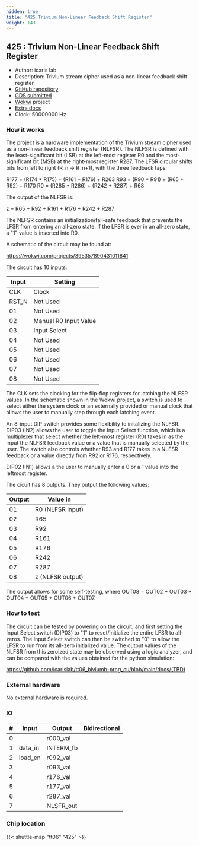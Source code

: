 ```yaml
---
hidden: true
title: "425 Trivium Non-Linear Feedback Shift Register"
weight: 143
---
```


## 425 : Trivium Non-Linear Feedback Shift Register

* Author: icaris lab
* Description: Trivium stream cipher used as a non-linear feedback shift register.
* [GitHub repository](https://github.com/icarislab/tt06_trivium-prng_cu)
* [GDS submitted](https://github.com/icarislab/tt06_trivium-prng_cu/actions/runs/8713810906)
* [Wokwi](https://wokwi.com/projects/395357890431011841) project
* [Extra docs](None)
* Clock: 50000000 Hz

<!---

This file is used to generate your project datasheet. Please fill in the information below and delete any unused
sections.

You can also include images in this folder and reference them in the markdown. Each image must be less than
512 kb in size, and the combined size of all images must be less than 1 MB.
-->


### How it works

The project is a hardware implementation of the Trivium stream cipher used as a non-linear feedback shift register (NLFSR). The NLFSR is defined with the least-significant bit (LSB) at the left-most register R0 and the most-significant bit (MSB) at the right-most register R287. The LFSR circular shifts bits from left to right (R_n -> R_n+1), with the three feedback taps:

R177 = (R174 * R175) + (R161 + R176) + R263
R93 = (R90 * R91) + (R65 + R92) + R170
R0  = (R285 * R286) + (R242 + R287) + R68

The output of the NLFSR is:

z   = R65 + R92 + R161 + R176 + R242 + R287

The NLFSR contains an initialization/fail-safe feedback that prevents the LFSR from entering an all-zero state. If the LFSR is ever in an all-zero state, a "1" value is inserted into R0.

A schematic of the circuit may be found at:

https://wokwi.com/projects/395357890431011841

The circuit has 10 inputs:

| Input    | Setting                     |
| -------- | -------                     |
| CLK      | Clock                       |
| RST_N    | Not Used                    |
| 01       | Not Used                    |
| 02       | Manual R0 Input Value       |
| 03       | Input Select                |
| 04       | Not Used                    |
| 05       | Not Used                    |
| 06       | Not Used                    |
| 07       | Not Used                    |
| 08       | Not Used                    |

The CLK sets the clocking for the flip-flop registers for latching the NLFSR values. In the schematic shown in the Wokwi project, a switch is used to select either the system clock or an externally provided or manual clock that allows the user to manually step through each latching event.

An 8-input DIP switch provides some flexibility to initalizing the NLFSR. DIP03 (IN2) allows the user to toggle the Input Select function, which is a multiplexer that select whether the left-most register (R0) takes in as the input the NLFSR feedback value or a value that is manually selected by the user. The switch also controls whether R93 and R177 takes in a NLFSR feedback or a value directly from R92 or R176, respectively.

DIP02 (IN1) allows a the user to manually enter a 0 or a 1 value into the leftmost register.

The cicuit has 8 outputs. They output the following values:

| Output   | Value in    |
| -------- | -------     |
| 01       | R0  (NLFSR input)|
| 02       | R65 |
| 03       | R92 |
| 04       | R161 |
| 05       | R176 |
| 06       | R242 |
| 07       | R287 |
| 08       | z (NLFSR output) |

The output allows for some self-testing, where OUT08 = OUT02 + OUT03 + OUT04 + OUT05 + OUT06 + OUT07.

### How to test

The circuit can be tested by powering on the circuit, and first setting the Input Select switch (DIP03) to "1" to reset/initialize the entire LFSR to all-zeros. The Input Select switch can then be switched to "0" to allow the LFSR to run from its all-zero initialized value. The output values of the NLFSR from this zeroized state may be observed using a logic analyzer, and can be compared with the values obtained for the python simulation:

https://github.com/icarislab/tt06_biviumb-prng_cu/blob/main/docs/(TBD)

### External hardware

No external hardware is required.


### IO

| # | Input          | Output         | Bidirectional   |
| - | -------------- | -------------- | --------------- |
| 0 |  | r000_val |  |
| 1 | data_in | INTERM_fb |  |
| 2 | load_en | r092_val |  |
| 3 |  | r093_val |  |
| 4 |  | r176_val |  |
| 5 |  | r177_val |  |
| 6 |  | r287_val |  |
| 7 |  | NLSFR_out |  |

### Chip location

{{< shuttle-map "tt06" "425" >}}
